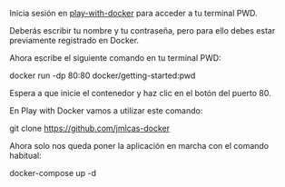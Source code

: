 Inicia sesión en [play-with-docker](https://labs.play-with-docker.com/) para acceder a tu terminal PWD.

Deberás escribir tu nombre y tu contraseña, pero para ello debes estar previamente registrado en Docker.

Ahora escribe el siguiente comando en tu terminal PWD:

docker run -dp 80:80 docker/getting-started:pwd

Espera a que inicie el contenedor y haz clic en el botón del puerto 80.

En Play with Docker  vamos a utilizar este comando:

git clone https://github.com/jmlcas-docker

Ahora solo nos queda poner la aplicación en marcha con el comando habitual:

docker-compose up -d

